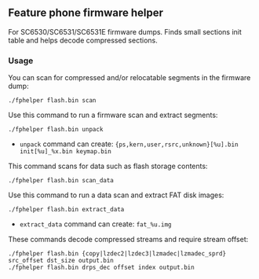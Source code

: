 ## Feature phone firmware helper

For SC6530/SC6531/SC6531E firmware dumps. Finds small sections init table and helps decode compressed sections.

### Usage

You can scan for compressed and/or relocatable segments in the firmware dump:

`./fphelper flash.bin scan`  

Use this command to run a firmware scan and extract segments:

`./fphelper flash.bin unpack`  

* `unpack` command can create: `{ps,kern,user,rsrc,unknown}[%u].bin init[%u]_%x.bin keymap.bin`

This command scans for data such as flash storage contents:

`./fphelper flash.bin scan_data`  

Use this command to run a data scan and extract FAT disk images:

`./fphelper flash.bin extract_data`  

* `extract_data` command can create: `fat_%u.img`

These commands decode compressed streams and require stream offset:

`./fphelper flash.bin {copy|lzdec2|lzdec3|lzmadec|lzmadec_sprd} src_offset dst_size output.bin`  
`./fphelper flash.bin drps_dec offset index output.bin`  

